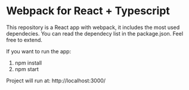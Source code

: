 # Webpack for React + Typescript

This repository is a React app with webpack, it includes the most used dependecies.
You can read the dependecy list in the package.json.
Feel free to extend.

If you want to run the app:
  1) npm install
  2) npm start
  
  Project will run at: http://localhost:3000/
